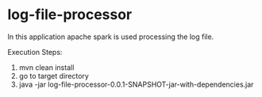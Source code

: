 # log-file-processor
In this application apache spark is used processing the log file.

Execution Steps:
  1. mvn clean install
  2. go to target directory
  3. java -jar log-file-processor-0.0.1-SNAPSHOT-jar-with-dependencies.jar <path to log file>
